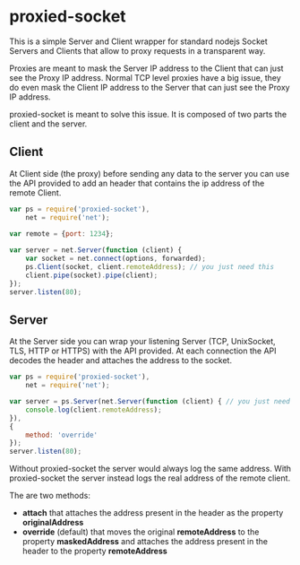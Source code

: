 proxied-socket
==============

This is a simple Server and Client wrapper for standard nodejs Socket Servers and Clients that allow to proxy requests in a transparent way.

Proxies are meant to mask the Server IP address to the Client that can just see the Proxy IP address.
Normal TCP level proxies have a big issue, they do even mask the Client IP address to the Server that can just see the Proxy IP address.

proxied-socket is meant to solve this issue.
It is composed of two parts the client and the server.

Client
---
At Client side (the proxy) before sending any data to the server you can use the API provided to add an header that contains the ip address of the remote Client.

```js
var ps = require('proxied-socket'),
    net = require('net');
    
var remote = {port: 1234};

var server = net.Server(function (client) {
    var socket = net.connect(options, forwarded);
    ps.Client(socket, client.remoteAddress); // you just need this
    client.pipe(socket).pipe(client);
});
server.listen(80);

```

Server
---
At the Server side you can wrap your listening Server (TCP, UnixSocket, TLS, HTTP or HTTPS) with the API provided.
At each connection the API decodes the header and attaches the address to the socket.

```js
var ps = require('proxied-socket'),
    net = require('net');

var server = ps.Server(net.Server(function (client) { // you just need to wrap your server
    console.log(client.remoteAddress);
}),
{
    method: 'override'
});
server.listen(80);

```

Without proxied-socket the server would always log the same address.
With proxied-socket the server instead logs the real address of the remote client.

The are two methods:
    
 - __attach__ that attaches the address present in the header as the property __originalAddress__
 - __override__ (default) that moves the original __remoteAddress__ to the property __maskedAddress__ and attaches the address present in the header to the property __remoteAddress__